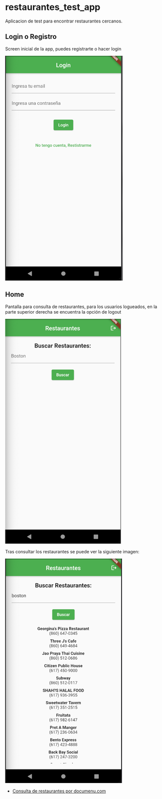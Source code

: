 # restaurantes_test_app

Aplicacion de test para encontrar restaurantes cercanos.

## Login o Registro

Screen inicial de la app, puedes registrarte o hacer login

![login screen](./assets/docs/login-screen.png)

## Home

Pantalla para consulta de restaurantes, para los usuarios logueados, en la parte superior derecha se encuentra la opción de logout

![home screen](./assets/docs/home-screen.png)

Tras consultar los restaurantes se puede ver la siguiente imagen:

![after query screen](./assets/docs/query-screen.png)

- [Consulta de restaurantes por documenu.com](https://documenu.com/dashboard/apipreview)

